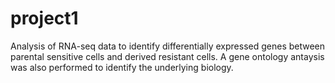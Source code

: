 # project1
Analysis of RNA-seq data to identify differentially expressed genes between parental sensitive cells and derived resistant cells.
A gene ontology antaysis was also performed to identify the underlying biology.
